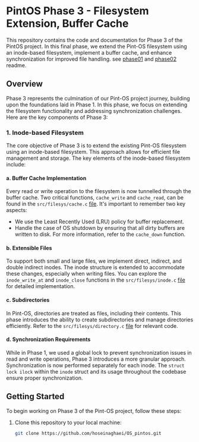 # PintOS Phase 3 - Filesystem Extension, Buffer Cache

This repository contains the code and documentation for Phase 3 of the PintOS project. In this final phase, we extend the Pint-OS filesystem using an inode-based filesystem, implement a buffer cache, and enhance synchronization for improved file handling. see [phase01](https://github.com/hoseinaghaei/OS_pintos/tree/phase01) and [phase02](https://github.com/hoseinaghaei/OS_pintos/tree/phase02) readme.

## Overview

Phase 3 represents the culmination of our Pint-OS project journey, building upon the foundations laid in Phase 1. In this phase, we focus on extending the filesystem functionality and addressing synchronization challenges. Here are the key components of Phase 3:

### 1. Inode-based Filesystem

The core objective of Phase 3 is to extend the existing Pint-OS filesystem using an inode-based filesystem. This approach allows for efficient file management and storage. The key elements of the inode-based filesystem include:

#### a. Buffer Cache Implementation

Every read or write operation to the filesystem is now tunnelled through the buffer cache. Two critical functions, `cache_write` and `cache_read`, can be found in the `src/filesys/cache.c` [file](https://github.com/hoseinaghaei/OS_pintos/blob/phase03/src/filesys/cache.c). It's important to remember two key aspects:

- We use the Least Recently Used (LRU) policy for buffer replacement.
- Handle the case of OS shutdown by ensuring that all dirty buffers are written to disk. For more information, refer to the `cache_down` function.

#### b. Extensible Files

To support both small and large files, we implement direct, indirect, and double indirect inodes. The inode structure is extended to accommodate these changes, especially when writing files. You can explore the `inode_write_at` and `inode_close` functions in the `src/filesys/inode.c` [file](https://github.com/hoseinaghaei/OS_pintos/blob/phase03/src/filesys/inode.c) for detailed implementation.

#### c. Subdirectories

In Pint-OS, directories are treated as files, including their contents. This phase introduces the ability to create subdirectories and manage directories efficiently. Refer to the `src/filesys/directory.c` [file](https://github.com/hoseinaghaei/OS_pintos/blob/phase03/src/filesys/directory.c) for relevant code.

#### d. Synchronization Requirements

While in Phase 1, we used a global lock to prevent synchronization issues in read and write operations, Phase 3 introduces a more granular approach. Synchronization is now performed separately for each inode. The `struct lock ilock` within the `inode` struct and its usage throughout the codebase ensure proper synchronization.

## Getting Started

To begin working on Phase 3 of the Pint-OS project, follow these steps:

1. Clone this repository to your local machine:

   ```bash
   git clone https://github.com/hoseinaghaei/OS_pintos.git
